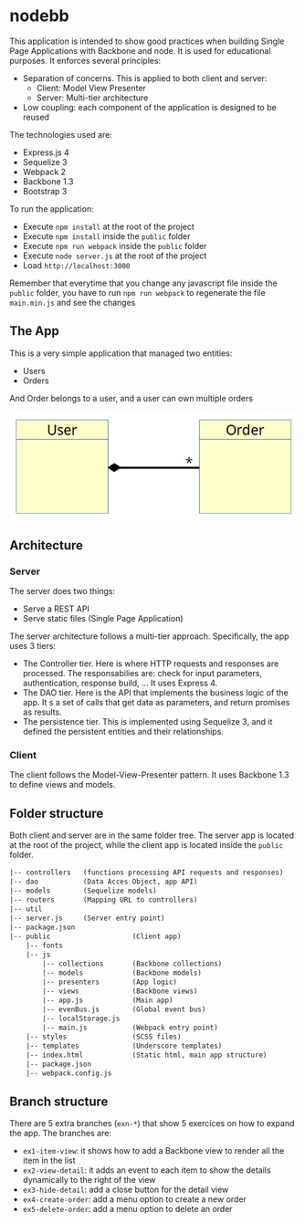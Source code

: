 # nodebb

This application is intended to show good practices when building Single Page Applications with Backbone and node. It is used for educational purposes. It enforces several principles:

* Separation of concerns. This is applied to both client and server:
  * Client: Model View Presenter
  * Server: Multi-tier architecture
* Low coupling: each component of the application is designed to be reused

The technologies used are:

* Express.js 4
* Sequelize 3
* Webpack 2
* Backbone 1.3
* Bootstrap 3

To run the application:

- Execute `npm install` at the root of the project
- Execute `npm install` inside the `public` folder
- Execute `npm run webpack` inside the `public` folder
- Execute `node server.js` at the root of the project
- Load `http://localhost:3000`

Remember that everytime that you change any javascript file inside the `public` folder, you have to run `npm run webpack` to regenerate the file `main.min.js` and see the changes

## The App

This is a very simple application that managed two entities:

* Users
* Orders

And Order belongs to a user, and a user can own multiple orders

![User Order relationship](https://raw.githubusercontent.com/neich/nodebb/master/images/user_order.png)

## Architecture

### Server

The server does two things:

* Serve a REST API
* Serve static files (Single Page Application)

The server architecture follows a multi-tier approach. Specifically, the app uses 3 tiers:

* The Controller tier. Here is where HTTP requests and responses are processed. The responsabilies are: check for input parameters, authentication, response build, ... It uses Express 4.
* The DAO tier. Here is the API that implements the business logic of the app. It s a set of calls that get data as parameters, and return promises as results.
* The persistence tier. This is implemented using Sequelize 3, and it defined the persistent entities and their relationships.

### Client

The client follows the Model-View-Presenter pattern. It uses Backbone 1.3 to define views and models.

## Folder structure

Both client and server are in the same folder tree. The server app is located at the root of the project, while the client app is located inside the `public` folder.

```
|-- controllers   (functions processing API requests and responses)
|-- dao           (Data Acces Object, app API)
|-- models        (Sequelize models)
|-- routers       (Mapping URL to controllers)
|-- util          
|-- server.js     (Server entry point)
|-- package.json
|-- public                    (Client app)
    |-- fonts
    |-- js
        |-- collections       (Backbone collections)
        |-- models            (Backbone models)
        |-- presenters        (App logic)
        |-- views             (Backbone views)
        |-- app.js            (Main app)
        |-- evenBus.js        (Global event bus)
        |-- localStorage.js   
        |-- main.js           (Webpack entry point)
    |-- styles                (SCSS files)
    |-- templates             (Underscore templates)
    |-- index.html            (Static html, main app structure)
    |-- package.json
    |-- webpack.config.js

```

## Branch structure

There are 5 extra branches (```exn-*```) that show 5 exercices on how to expand the app. The branches are:

- ```ex1-item-view```: it shows how to add a Backbone view to render all the item in the list
- ```ex2-view-detail```: it adds an event to each item to show the details dynamically to the right of the view
- ```ex3-hide-detail```: add a close button for the detail view
- ```ex4-create-order```: add a menu option to create a new order
- ```ex5-delete-order```: add a menu option to delete an order

